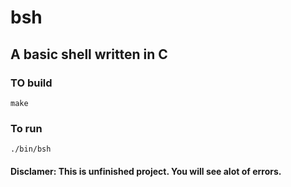 # bsh
## A basic shell written in C

### TO build
```
make
```
### To run
```
./bin/bsh
```


#### Disclamer: This is unfinished project. You will see alot of errors.
